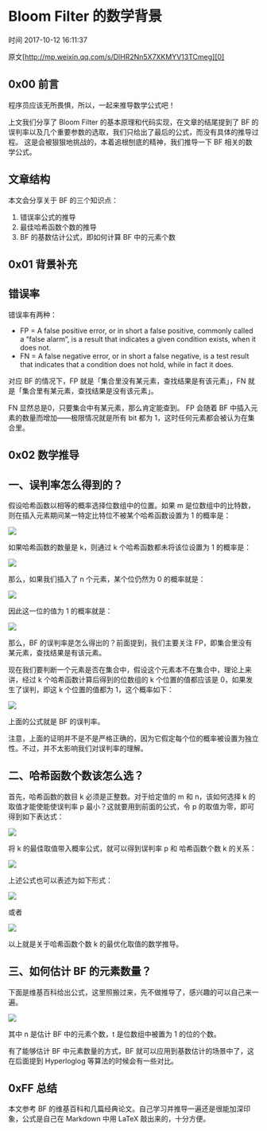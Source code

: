 # Bloom Filter 的数学背景

 时间 2017-10-12 16:11:37  

原文[http://mp.weixin.qq.com/s/DlHR2Nn5X7XKMYV13TCmeg][0]


## 0x00 前言

程序员应该无所畏惧，所以，一起来推导数学公式吧！

上文我们分享了 Bloom Filter 的基本原理和代码实现，在文章的结尾提到了 BF 的误判率以及几个重要参数的选取，我们只给出了最后的公式，而没有具体的推导过程。 这是会被狠狠地挑战的，本着追根刨底的精神，我们推导一下 BF 相关的数学公式。

## 文章结构

本文会分享关于 BF 的三个知识点：

1. 错误率公式的推导
1. 最佳哈希函数个数的推导
1. BF 的基数估计公式，即如何计算 BF 中的元素个数

## 0x01 背景补充

## 错误率

错误率有两种：

* FP = A false positive error, or in short a false positive, commonly called a “false alarm”, is a result that indicates a given condition exists, when it does not.
* FN = A false negative error, or in short a false negative, is a test result that indicates that a condition does not hold, while in fact it does.

对应 BF 的情况下，FP 就是「集合里没有某元素，查找结果是有该元素」，FN 就是「集合里有某元素，查找结果是没有该元素」。

FN 显然总是0，只要集合中有某元素，那么肯定能查到。 FP 会随着 BF 中插入元素的数量而增加——极限情况就是所有 bit 都为 1，这时任何元素都会被认为在集合里。

## 0x02 数学推导

## 一、误判率怎么得到的？

假设哈希函数以相等的概率选择位数组中的位置。如果 m 是位数组中的比特数，则在插入元素期间某一特定比特位不被某个哈希函数设置为 1 的概率是：

![][3]

如果哈希函数的数量是 k，则通过 k 个哈希函数都未将该位设置为 1 的概率是：

![][4]

那么，如果我们插入了 n 个元素，某个位仍然为 0 的概率就是：

![][5]

因此这一位的值为 1 的概率就是：

![][6]

那么，BF 的误判率是怎么得出的？前面提到，我们主要关注 FP，即集合里没有某元素，查找结果是有该元素。

现在我们要判断一个元素是否在集合中，假设这个元素本不在集合中，理论上来讲，经过 k 个哈希函数计算后得到的位数组的 k 个位置的值都应该是 0，如果发生了误判，即这 k 个位置的值都为 1，这个概率如下：

![][7]

上面的公式就是 BF 的误判率。

注意，上面的证明并不是不是严格正确的，因为它假定每个位的概率被设置为独立性。不过，并不太影响我们对误判率的理解。

## 二、哈希函数个数该怎么选？

首先，哈希函数的数目 k 必须是正整数。对于给定值的 m 和 n，该如何选择 k 的取值才能使能使误判率 p 最小？这就要用到前面的公式，令 p 的取值为零，即可得到如下表达式：

![][8]

将 k 的最佳取值带入概率公式，就可以得到误判率 p 和 哈希函数个数 k 的关系：

![][9]

上述公式也可以表述为如下形式：

![][10]

或者

![][11]

以上就是关于哈希函数个数 k 的最优化取值的数学推导。

## 三、如何估计 BF 的元素数量？

下面是维基百科给出公式，这里照搬过来，先不做推导了，感兴趣的可以自己来一遍。

![][12]

其中 n 是估计 BF 中的元素个数，t 是位数组中被置为 1 的位的个数。

有了能够估计 BF 中元素数量的方式，BF 就可以应用到基数估计的场景中了，这在后面提到 Hyperloglog 等算法的时候会有一些对比。

## 0xFF 总结

本文参考 BF 的维基百科和几篇经典论文。自己学习并推导一遍还是很能加深印象，公式是自己在 Markdown 中用 LaTeX 敲出来的，十分方便。

[0]: http://mp.weixin.qq.com/s/DlHR2Nn5X7XKMYV13TCmeg

[3]: ../img/6RN3Iva.png
[4]: ../img/YvuQVnI.png
[5]: ../img/eUVf2yN.png
[6]: ../img/Nbm2ayv.png
[7]: ../img/auim6nQ.png
[8]: ../img/j6beami.png
[9]: ../img/aArIzyf.png
[10]: ../img/YBV7j2I.png
[11]: ../img/UnUnIfR.png
[12]: ../img/AzIvIzE.png